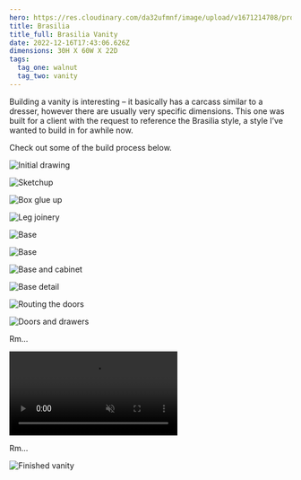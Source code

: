 ```yaml
---
hero: https://res.cloudinary.com/da32ufmnf/image/upload/v1671214708/proportional.design-v2/zoe-vanity/oq093lp8mrljl0c90dc0.jpg
title: Brasilia
title_full: Brasilia Vanity
date: 2022-12-16T17:43:06.626Z
dimensions: 30H X 60W X 22D
tags:
  tag_one: walnut
  tag_two: vanity
---
```

Building a vanity is interesting – it basically has a carcass similar to a dresser, however there are usually very specific dimensions. This one was built for a client with the request to reference the Brasilia style, a style I’ve wanted to build in for awhile now.

Check out some of the build process below.

![Initial drawing](https://res.cloudinary.com/da32ufmnf/image/upload/v1671214674/proportional.design-v2/zoe-vanity/ffnzvvn8hrczmtoffpnl.jpg)

![Sketchup](https://res.cloudinary.com/da32ufmnf/image/upload/v1671214686/proportional.design-v2/zoe-vanity/grzhoz0fu7w4cmhinfwb.png)

![Box glue up](https://res.cloudinary.com/da32ufmnf/image/upload/v1671214675/proportional.design-v2/zoe-vanity/ubrdd4vt4ygt4dla12uw.jpg)

![Leg joinery](https://res.cloudinary.com/da32ufmnf/image/upload/v1671216309/proportional.design-v2/zoe-vanity/udzh2srxf6wq4fbzxzg4.png)

![Base](https://res.cloudinary.com/da32ufmnf/image/upload/v1671214676/proportional.design-v2/zoe-vanity/eyhrck0m0wnwcepvplre.jpg)

![Base](https://res.cloudinary.com/da32ufmnf/image/upload/v1671214675/proportional.design-v2/zoe-vanity/ysckjelgyvhfmye5pbe4.jpg)

![Base and cabinet](https://res.cloudinary.com/da32ufmnf/image/upload/v1671214682/proportional.design-v2/zoe-vanity/qsw2ib0pplxzsa4zzkmy.jpg)

![Base detail](https://res.cloudinary.com/da32ufmnf/image/upload/v1671214677/proportional.design-v2/zoe-vanity/c6e9l3opjaor0tofc05u.jpg)

![Routing the doors](https://res.cloudinary.com/da32ufmnf/image/upload/v1671214682/proportional.design-v2/zoe-vanity/wv3vynejvqqhce3vjcjs.jpg)

![Doors and drawers](https://res.cloudinary.com/da32ufmnf/image/upload/v1671214683/proportional.design-v2/zoe-vanity/c8fvhlxj6rzavmm0ejnu.jpg)

Rm...

<video controls="true" playsinline="" loop="loop" muted>
  <source src="https://res.cloudinary.com/da32ufmnf/video/upload/v1641540507/proportional.design-v2/mercury/02_rforwn.mp4#t=0.1"/>
</video>

Rm...



![Finished vanity](https://res.cloudinary.com/da32ufmnf/image/upload/v1671214708/proportional.design-v2/zoe-vanity/wrdhjsi50ggfnunolm9q.jpg)